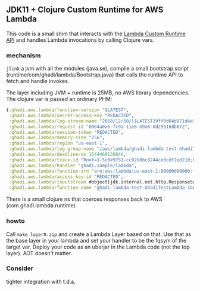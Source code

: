 ## JDK11 + Clojure Custom Runtime for AWS Lambda

This code is a small shim that interacts with the [Lambda Custom Runtime API](https://docs.aws.amazon.com/lambda/latest/dg/runtimes-api.html)
and handles Lambda invocations by calling Clojure vars.

### mechanism

`jlink` a jvm with all the modules (java.se), compile a small bootstrap script (runtime/com/ghadi/lambda/Bootstrap.java) that calls the runtime API to fetch and handle invokes.

The layer including JVM + runtime is 25MB, no AWS library dependencies. The clojure var is passed an ordinary PHM:

```clj
{:ghadi.aws.lambda/function-version "$LATEST",
 :ghadi.aws.lambda/secret-access-key "REDACTED",
 :ghadi.aws.lambda/log-stream-name "2018/12/10/[$LATEST]9ff0d04d871d4a9baef8e94c03a28406",
 :ghadi.aws.lambda/request-id "8004a0a6-fc9a-11e8-b9a6-0d295168b072",
 :ghadi.aws.lambda/session-token "REDACTED",
 :ghadi.aws.lambda/memory-size "256",
 :ghadi.aws.lambda/region "us-east-1",
 :ghadi.aws.lambda/log-group-name "/aws/lambda/ghadi-lambda-test-GhadiTestLambda-1GF8MAVS3KBEM",
 :ghadi.aws.lambda/deadline-ms 1544460130846,
 :ghadi.aws.lambda/trace-id "Root=1-5c0e9751-cc92b8bc8244ce0cdf2ed210;Parent=49d3be7b2da38e0b;Sampled=0",
 :ghadi.aws.lambda/handler "ghadi.sample/lambda",
 :ghadi.aws.lambda/function-arn "arn:aws:lambda:us-east-1:00000000000:function:ghadi-lambda-test-GhadiTestLambda-1GF8MAVS3KBEM",
 :ghadi.aws.lambda/access-key-id "REDACTED",
 :ghadi.aws.lambda/inputstream #object[jdk.internal.net.http.ResponseSubscribers$HttpResponseInputStream 0x31d0e481 "jdk.internal.net.http.ResponseSubscribers$HttpResponseInputStream@31d0e481"],
 :ghadi.aws.lambda/function-name "ghadi-lambda-test-GhadiTestLambda-1GF8MAVS3KBEMN"}
```

There is a small clojure ns that coerces responses back to AWS (com.ghadi.lambda.runtime)


### howto

Call `make layer0.zip` and create a Lambda Layer based on that. Use that as the base layer in your lambda and set your handler to be the fqsym of the target var.
Deploy your code as an uberjar in the Lambda code (not the top layer). AOT doesn't matter.

### Consider

tighter integration with t.d.a.